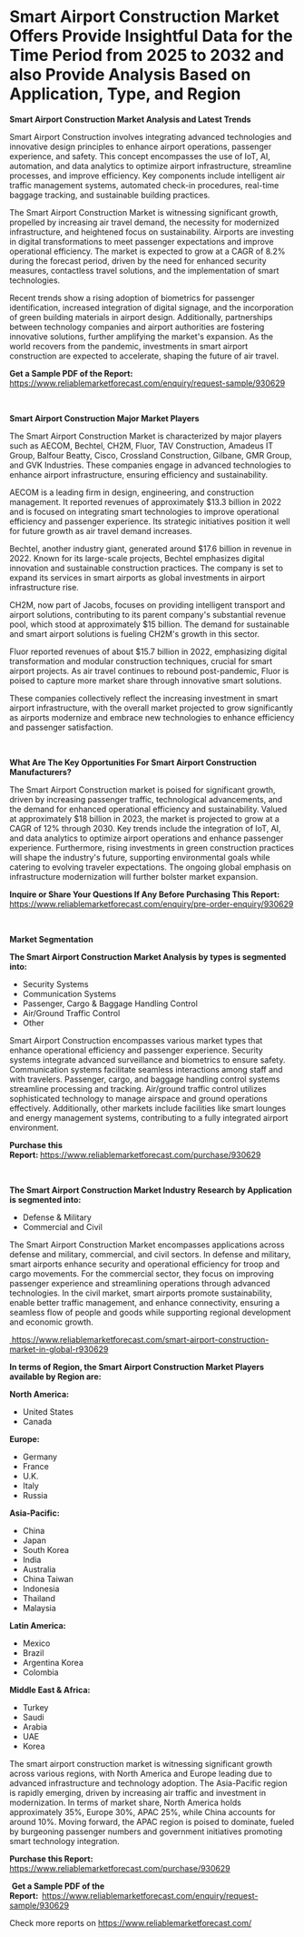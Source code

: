 <p><h1>Smart Airport Construction Market Offers Provide Insightful Data for the Time Period from 2025 to 2032 and also Provide Analysis Based on Application, Type, and Region</h1></p><p><strong>Smart Airport Construction Market Analysis and Latest Trends</strong></p>
<p><p>Smart Airport Construction involves integrating advanced technologies and innovative design principles to enhance airport operations, passenger experience, and safety. This concept encompasses the use of IoT, AI, automation, and data analytics to optimize airport infrastructure, streamline processes, and improve efficiency. Key components include intelligent air traffic management systems, automated check-in procedures, real-time baggage tracking, and sustainable building practices.</p><p>The Smart Airport Construction Market is witnessing significant growth, propelled by increasing air travel demand, the necessity for modernized infrastructure, and heightened focus on sustainability. Airports are investing in digital transformations to meet passenger expectations and improve operational efficiency. The market is expected to grow at a CAGR of 8.2% during the forecast period, driven by the need for enhanced security measures, contactless travel solutions, and the implementation of smart technologies.</p><p>Recent trends show a rising adoption of biometrics for passenger identification, increased integration of digital signage, and the incorporation of green building materials in airport design. Additionally, partnerships between technology companies and airport authorities are fostering innovative solutions, further amplifying the market's expansion. As the world recovers from the pandemic, investments in smart airport construction are expected to accelerate, shaping the future of air travel.</p></p>
<p><strong>Get a Sample PDF of the Report:&nbsp;</strong> <a href="https://www.reliablemarketforecast.com/enquiry/request-sample/930629?utm_campaign=2325&utm_medium=2&utm_source=Github&utm_content=ia&utm_term=21032025&utm_id=smart-airport-construction">https://www.reliablemarketforecast.com/enquiry/request-sample/930629</a></p>
<p>&nbsp;</p>
<p><strong>Smart Airport Construction Major Market Players</strong></p>
<p><p>The Smart Airport Construction Market is characterized by major players such as AECOM, Bechtel, CH2M, Fluor, TAV Construction, Amadeus IT Group, Balfour Beatty, Cisco, Crossland Construction, Gilbane, GMR Group, and GVK Industries. These companies engage in advanced technologies to enhance airport infrastructure, ensuring efficiency and sustainability.</p><p>AECOM is a leading firm in design, engineering, and construction management. It reported revenues of approximately $13.3 billion in 2022 and is focused on integrating smart technologies to improve operational efficiency and passenger experience. Its strategic initiatives position it well for future growth as air travel demand increases.</p><p>Bechtel, another industry giant, generated around $17.6 billion in revenue in 2022. Known for its large-scale projects, Bechtel emphasizes digital innovation and sustainable construction practices. The company is set to expand its services in smart airports as global investments in airport infrastructure rise.</p><p>CH2M, now part of Jacobs, focuses on providing intelligent transport and airport solutions, contributing to its parent company's substantial revenue pool, which stood at approximately $15 billion. The demand for sustainable and smart airport solutions is fueling CH2M's growth in this sector.</p><p>Fluor reported revenues of about $15.7 billion in 2022, emphasizing digital transformation and modular construction techniques, crucial for smart airport projects. As air travel continues to rebound post-pandemic, Fluor is poised to capture more market share through innovative smart solutions.</p><p>These companies collectively reflect the increasing investment in smart airport infrastructure, with the overall market projected to grow significantly as airports modernize and embrace new technologies to enhance efficiency and passenger satisfaction.</p></p>
<p>&nbsp;</p>
<p><strong>What Are The Key Opportunities For Smart Airport Construction Manufacturers?</strong></p>
<p><p>The Smart Airport Construction market is poised for significant growth, driven by increasing passenger traffic, technological advancements, and the demand for enhanced operational efficiency and sustainability. Valued at approximately $18 billion in 2023, the market is projected to grow at a CAGR of 12% through 2030. Key trends include the integration of IoT, AI, and data analytics to optimize airport operations and enhance passenger experience. Furthermore, rising investments in green construction practices will shape the industry's future, supporting environmental goals while catering to evolving traveler expectations. The ongoing global emphasis on infrastructure modernization will further bolster market expansion.</p></p>
<p><strong>Inquire or Share Your Questions If Any Before Purchasing This Report:</strong> <a href="https://www.reliablemarketforecast.com/enquiry/pre-order-enquiry/930629?utm_campaign=2325&utm_medium=2&utm_source=Github&utm_content=ia&utm_term=21032025&utm_id=smart-airport-construction">https://www.reliablemarketforecast.com/enquiry/pre-order-enquiry/930629</a></p>
<p>&nbsp;</p>
<p><strong>Market Segmentation</strong></p>
<p><strong>The Smart Airport Construction Market Analysis by types is segmented into:</strong></p>
<p><ul><li>Security Systems</li><li>Communication Systems</li><li>Passenger, Cargo & Baggage Handling Control</li><li>Air/Ground Traffic Control</li><li>Other</li></ul></p>
<p><p>Smart Airport Construction encompasses various market types that enhance operational efficiency and passenger experience. Security systems integrate advanced surveillance and biometrics to ensure safety. Communication systems facilitate seamless interactions among staff and with travelers. Passenger, cargo, and baggage handling control systems streamline processing and tracking. Air/ground traffic control utilizes sophisticated technology to manage airspace and ground operations effectively. Additionally, other markets include facilities like smart lounges and energy management systems, contributing to a fully integrated airport environment.</p></p>
<p><strong>Purchase this Report:&nbsp;</strong><a href="https://www.reliablemarketforecast.com/purchase/930629?utm_campaign=2325&utm_medium=2&utm_source=Github&utm_content=ia&utm_term=21032025&utm_id=smart-airport-construction">https://www.reliablemarketforecast.com/purchase/930629</a></p>
<p>&nbsp;</p>
<p><strong>The Smart Airport Construction Market Industry Research by Application is segmented into:</strong></p>
<p><ul><li>Defense & Military</li><li>Commercial and Civil</li></ul></p>
<p><p>The Smart Airport Construction Market encompasses applications across defense and military, commercial, and civil sectors. In defense and military, smart airports enhance security and operational efficiency for troop and cargo movements. For the commercial sector, they focus on improving passenger experience and streamlining operations through advanced technologies. In the civil market, smart airports promote sustainability, enable better traffic management, and enhance connectivity, ensuring a seamless flow of people and goods while supporting regional development and economic growth.</p></p>
<p><a href="https://www.reliablemarketforecast.com/smart-airport-construction-market-in-global-r930629?utm_campaign=2325&utm_medium=2&utm_source=Github&utm_content=ia&utm_term=21032025&utm_id=smart-airport-construction">&nbsp;https://www.reliablemarketforecast.com/smart-airport-construction-market-in-global-r930629</a></p>
<p><strong>In terms of Region, the Smart Airport Construction Market Players available by Region are:</strong></p>
<p>
    <p> <strong> North America: </strong>
        <ul>
            <li>United States</li>
            <li>Canada</li>
        </ul>
        </p> 
    <p> <strong> Europe: </strong>
        <ul>
            <li>Germany</li>
            <li>France</li>
            <li>U.K.</li>
            <li>Italy</li>
            <li>Russia</li>
        </ul>
        </p> 
    <p> <strong> Asia-Pacific: </strong>
        <ul>
            <li>China</li>
            <li>Japan</li>
            <li>South Korea</li>
            <li>India</li>
            <li>Australia</li>
            <li>China Taiwan</li>
            <li>Indonesia</li>
            <li>Thailand</li>
            <li>Malaysia</li>
        </ul>
        </p> 
    <p> <strong> Latin America: </strong>
        <ul>
            <li>Mexico</li>
            <li>Brazil</li>
            <li>Argentina Korea</li>
            <li>Colombia</li>
        </ul>
        </p> 
    <p> <strong> Middle East & Africa: </strong>
        <ul>
            <li>Turkey</li>
            <li>Saudi</li>
            <li>Arabia</li>
            <li>UAE</li>
            <li>Korea</li>
        </ul>
    </p>
    </p>
<p><p>The smart airport construction market is witnessing significant growth across various regions, with North America and Europe leading due to advanced infrastructure and technology adoption. The Asia-Pacific region is rapidly emerging, driven by increasing air traffic and investment in modernization. In terms of market share, North America holds approximately 35%, Europe 30%, APAC 25%, while China accounts for around 10%. Moving forward, the APAC region is poised to dominate, fueled by burgeoning passenger numbers and government initiatives promoting smart technology integration.</p></p>
<p><strong>Purchase this Report: </strong><a href="https://www.reliablemarketforecast.com/purchase/930629?utm_campaign=2325&utm_medium=2&utm_source=Github&utm_content=ia&utm_term=21032025&utm_id=smart-airport-construction">https://www.reliablemarketforecast.com/purchase/930629</a></p>
<p>&nbsp;<strong>Get a Sample PDF of the Report:&nbsp;&nbsp;</strong><a href="https://www.reliablemarketforecast.com/enquiry/request-sample/930629?utm_campaign=2325&utm_medium=2&utm_source=Github&utm_content=ia&utm_term=21032025&utm_id=smart-airport-construction">https://www.reliablemarketforecast.com/enquiry/request-sample/930629</a></p>
<p><strong></strong></p>
<p>Check more reports on <a href="https://www.reliablemarketforecast.com/?utm_campaign=2325&utm_medium=2&utm_source=Github&utm_content=ia&utm_term=21032025&utm_id=smart-airport-construction">https://www.reliablemarketforecast.com/</a></p>